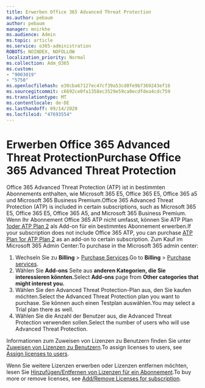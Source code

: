 ```yaml
---
title: Erwerben Office 365 Advanced Threat Protection
ms.author: pebaum
author: pebaum
manager: mnirkhe
ms.audience: Admin
ms.topic: article
ms.service: o365-administration
ROBOTS: NOINDEX, NOFOLLOW
localization_priority: Normal
ms.collection: Adm_O365
ms.custom:
- "9003019"
- "5758"
ms.openlocfilehash: e30cba67127ec47cf39a53cd0fe9b7369243ef16
ms.sourcegitcommit: c6692ce0fa1358ec3529e59ca0ecdfdea4cdc759
ms.translationtype: MT
ms.contentlocale: de-DE
ms.lasthandoff: 09/14/2020
ms.locfileid: "47693554"
---
```

# <a name="purchase-office-365-advanced-threat-protection"></a><span data-ttu-id="eb452-102">Erwerben Office 365 Advanced Threat Protection</span><span class="sxs-lookup"><span data-stu-id="eb452-102">Purchase Office 365 Advanced Threat Protection</span></span>

<span data-ttu-id="eb452-103">Office 365 Advanced Threat Protection (ATP) ist in bestimmten Abonnements enthalten, wie Microsoft 365 E5, Office 365 E5, Office 365 a5 und Microsoft 365 Business Premium.</span><span class="sxs-lookup"><span data-stu-id="eb452-103">Office 365 Advanced Threat Protection (ATP) is included in certain subscriptions, such as Microsoft 365 E5, Office 365 E5, Office 365 A5, and Microsoft 365 Business Premium.</span></span> <span data-ttu-id="eb452-104">Wenn Ihr Abonnement Office 365 ATP nicht umfasst, können Sie ATP Plan [1oder ATP Plan 2](https:/www.microsoft.com/microsoft-365/exchange/advance-threat-protection?market=um#office-ProductsCompare-785zwzq) als Add-on für ein bestimmtes Abonnement erwerben.</span><span class="sxs-lookup"><span data-stu-id="eb452-104">If your subscription does not include Office 365 ATP, you can purchase [ATP Plan 1or ATP Plan 2](https:/www.microsoft.com/microsoft-365/exchange/advance-threat-protection?market=um#office-ProductsCompare-785zwzq) as an add-on to certain subscription.</span></span> <span data-ttu-id="eb452-105">Zum Kauf im Microsoft 365 Admin Center:</span><span class="sxs-lookup"><span data-stu-id="eb452-105">To purchase in the Microsoft 365 admin center:</span></span>

1. <span data-ttu-id="eb452-106">Wechseln Sie zu **Billing**   >   [Purchase Services](https://go.microsoft.com/fwlink/p/?linkid=868433).</span><span class="sxs-lookup"><span data-stu-id="eb452-106">Go to  **Billing**  >  [Purchase services](https://go.microsoft.com/fwlink/p/?linkid=868433).</span></span>
2. <span data-ttu-id="eb452-107">Wählen Sie **Add-ons**  Seite aus **anderen Kategorien, die Sie interessieren könnten.**</span><span class="sxs-lookup"><span data-stu-id="eb452-107">Select **Add-ons**  page from **Other categories that might interest you.**</span></span>
3. <span data-ttu-id="eb452-108">Wählen Sie den Advanced Threat Protection-Plan aus, den Sie kaufen möchten.</span><span class="sxs-lookup"><span data-stu-id="eb452-108">Select the Advanced Threat Protection plan you want to purchase.</span></span> <span data-ttu-id="eb452-109">Sie können auch einen Testplan auswählen.</span><span class="sxs-lookup"><span data-stu-id="eb452-109">You may select a Trial plan there as well.</span></span>
4. <span data-ttu-id="eb452-110">Wählen Sie die Anzahl der Benutzer aus, die Advanced Threat Protection verwenden sollen.</span><span class="sxs-lookup"><span data-stu-id="eb452-110">Select the number of users who will use Advanced Threat Protection.</span></span>

<span data-ttu-id="eb452-111">Informationen zum Zuweisen von Lizenzen zu Benutzern finden Sie unter [Zuweisen von Lizenzen zu Benutzern](https://docs.microsoft.com/microsoft-365/admin/manage/assign-licenses-to-users?view=o365-worldwide).</span><span class="sxs-lookup"><span data-stu-id="eb452-111">To assign licenses to users, see [Assign licenses to users](https://docs.microsoft.com/microsoft-365/admin/manage/assign-licenses-to-users?view=o365-worldwide).</span></span>

<span data-ttu-id="eb452-112">Wenn Sie weitere Lizenzen erwerben oder Lizenzen entfernen möchten, lesen Sie [Hinzufügen/Entfernen von Lizenzen für ein Abonnement](https://docs.microsoft.com/microsoft-365/commerce/licenses/buy-licenses?view=o365-worldwide#add-or-remove-licenses-for-your-business-subscription).</span><span class="sxs-lookup"><span data-stu-id="eb452-112">To buy more or remove licenses, see [Add/Remove Licenses for subscription](https://docs.microsoft.com/microsoft-365/commerce/licenses/buy-licenses?view=o365-worldwide#add-or-remove-licenses-for-your-business-subscription).</span></span>